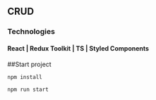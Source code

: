 ## CRUD

### Technologies

#### React |  Redux Toolkit | TS | Styled Components

##Start project

`npm install`

`npm run start`
